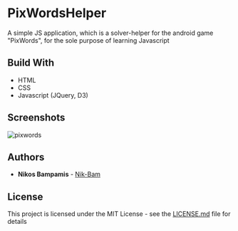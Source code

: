 # PixWordsHelper

A simple JS application, which is a solver-helper for the android game "PixWords", for the sole purpose of learning Javascript

## Build With

* HTML
* CSS
* Javascript (JQuery, D3)

## Screenshots

![pixwords](https://cloud.githubusercontent.com/assets/22759513/19274933/9c314798-8fda-11e6-834f-55ae315e481c.png)

## Authors

* **Nikos Bampamis** - [Nik-Bam](https://github.com/Nik-Bam)

## License

This project is licensed under the MIT License - see the [LICENSE.md](LICENSE.md) file for details
